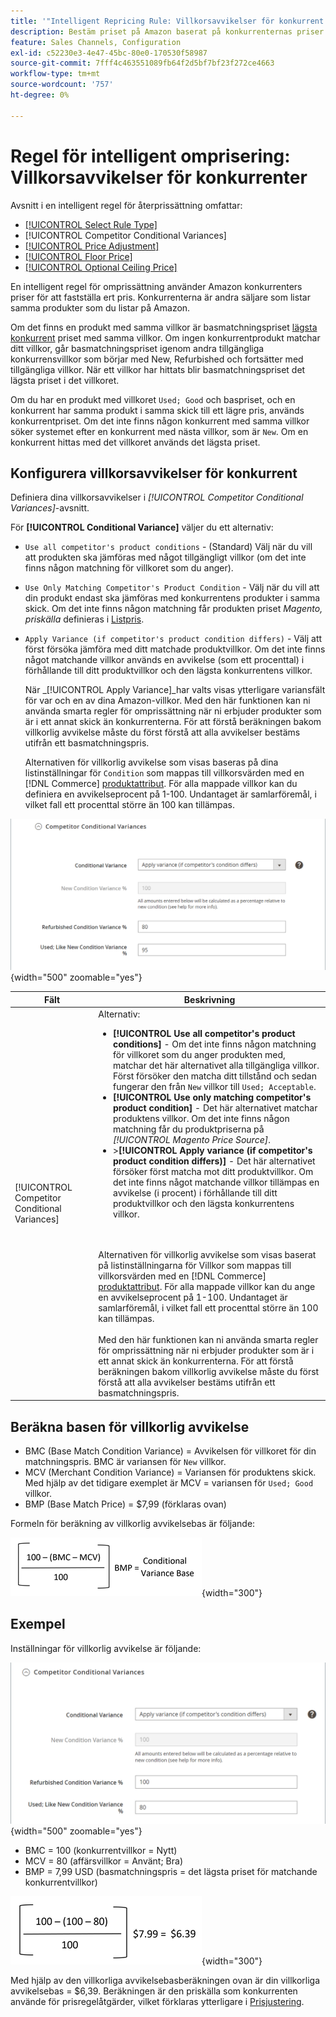 ```yaml
---
title: '"Intelligent Repricing Rule: Villkorsavvikelser för konkurrent'
description: Bestäm priset på Amazon baserat på konkurrenternas priser och villkor genom att skapa en intelligent regel för omprissättning.
feature: Sales Channels, Configuration
exl-id: c52230e3-4e47-45bc-80e0-170530f58987
source-git-commit: 7fff4c463551089fb64f2d5bf7bf23f272ce4663
workflow-type: tm+mt
source-wordcount: '757'
ht-degree: 0%

---
```


# Regel för intelligent omprisering: Villkorsavvikelser för konkurrenter

Avsnitt i en intelligent regel för återprissättning omfattar:

- [[!UICONTROL Select Rule Type]](./intelligent-repricing-rules.md)
- [!UICONTROL Competitor Conditional Variances]
- [[!UICONTROL Price Adjustment]](./price-adjustment.md)
- [[!UICONTROL Floor Price]](./floor-price.md)
- [[!UICONTROL Optional Ceiling Price]](./optional-ceiling-price.md)

En intelligent regel för omprissättning använder Amazon konkurrenters priser för att fastställa ert pris. Konkurrenterna är andra säljare som listar samma produkter som du listar på Amazon.

Om det finns en produkt med samma villkor är basmatchningspriset [lägsta konkurrent](./lowest-competitor-pricing.md) priset med samma villkor. Om ingen konkurrentprodukt matchar ditt villkor, går basmatchningspriset igenom andra tillgängliga konkurrensvillkor som börjar med New, Refurbished och fortsätter med tillgängliga villkor. När ett villkor har hittats blir basmatchningspriset det lägsta priset i det villkoret.

Om du har en produkt med villkoret `Used; Good` och baspriset, och en konkurrent har samma produkt i samma skick till ett lägre pris, används konkurrentpriset. Om det inte finns någon konkurrent med samma villkor söker systemet efter en konkurrent med nästa villkor, som är `New`. Om en konkurrent hittas med det villkoret används det lägsta priset.

## Konfigurera villkorsavvikelser för konkurrent

Definiera dina villkorsavvikelser i _[!UICONTROL Competitor Conditional Variances]_-avsnitt.

För **[!UICONTROL Conditional Variance]** väljer du ett alternativ:

- `Use all competitor's product conditions` - (Standard) Välj när du vill att produkten ska jämföras med något tillgängligt villkor (om det inte finns någon matchning för villkoret som du anger).

- `Use Only Matching Competitor's Product Condition` - Välj när du vill att din produkt endast ska jämföras med konkurrentens produkter i samma skick. Om det inte finns någon matchning får produkten priset _Magento, priskälla_ definieras i [Listpris](./listing-price.md).

- `Apply Variance (if competitor's product condition differs)` - Välj att först försöka jämföra med ditt matchade produktvillkor. Om det inte finns något matchande villkor används en avvikelse (som ett procenttal) i förhållande till ditt produktvillkor och den lägsta konkurrentens villkor.

  När _[!UICONTROL Apply Variance]_har valts visas ytterligare variansfält för var och en av dina Amazon-villkor. Med den här funktionen kan ni använda smarta regler för omprissättning när ni erbjuder produkter som är i ett annat skick än konkurrenterna. För att förstå beräkningen bakom villkorlig avvikelse måste du först förstå att alla avvikelser bestäms utifrån ett basmatchningspris.

  Alternativen för villkorlig avvikelse som visas baseras på dina listinställningar för `Condition` som mappas till villkorsvärden med en [!DNL Commerce] [produktattribut](https://experienceleague.adobe.com/docs/commerce-admin/catalog/product-attributes/product-attributes.html). För alla mappade villkor kan du definiera en avvikelseprocent på 1-100. Undantaget är samlarföremål, i vilket fall ett procenttal större än 100 kan tillämpas.

![Regel för intelligent omprisering - villkorliga avvikelser för konkurrenter](assets/amazon-competitor-cond-variances.png){width="500" zoomable="yes"}

| Fält | Beskrivning |
|-----------------------------------------------|------------------------------------------------------------------------------------------------------------------------------------------------------------------------------------------------------------------------------------------------------------------------------------------------------------------------------------------------------------------------------------------------------------------------------------------------------------------------------------------------------------------------------------------------------------------------------------------------------------------------------------------------------------------------------------------------------------------------------------------------------------------------------------------------------------------------------------------------------------------------------------------------------------------------------------------------------------------------------------------------------------------------------------------------------------------------------------------------------------------------------------------------------------------------------------------------------------------------------------------------------------------------------------------------------------------------------------------------------------------------------------------------------------------------------------------------------------------------------------------------------------------------------------------------------------------------------------------------------------------------------------------------|
| [!UICONTROL Competitor Conditional Variances] | Alternativ: <ul><li>**[!UICONTROL Use all competitor's product conditions]** - Om det inte finns någon matchning för villkoret som du anger produkten med, matchar det här alternativet alla tillgängliga villkor. Först försöker den matcha ditt tillstånd och sedan fungerar den från `New` villkor till `Used; Acceptable`.</li><li>**[!UICONTROL Use only matching competitor's product condition]** - Det här alternativet matchar produktens villkor. Om det inte finns någon matchning får du produktpriserna på _[!UICONTROL Magento Price Source]_.</li><li>>**[!UICONTROL Apply variance (if competitor's product condition differs)]** - Det här alternativet försöker först matcha mot ditt produktvillkor. Om det inte finns något matchande villkor tillämpas en avvikelse (i procent) i förhållande till ditt produktvillkor och den lägsta konkurrentens villkor.</li></ul><br><br>Alternativen för villkorlig avvikelse som visas baserat på listinställningarna för Villkor som mappas till villkorsvärden med en [!DNL Commerce] [produktattribut](https://experienceleague.adobe.com/docs/commerce-admin/catalog/product-attributes/product-attributes.html). För alla mappade villkor kan du ange en avvikelseprocent på 1-100. Undantaget är samlarföremål, i vilket fall ett procenttal större än 100 kan tillämpas.<br><br>Med den här funktionen kan ni använda smarta regler för omprissättning när ni erbjuder produkter som är i ett annat skick än konkurrenterna. För att förstå beräkningen bakom villkorlig avvikelse måste du först förstå att alla avvikelser bestäms utifrån ett basmatchningspris. |

## Beräkna basen för villkorlig avvikelse

- BMC (Base Match Condition Variance) = Avvikelsen för villkoret för din matchningspris. BMC är variansen för `New` villkor.
- MCV (Merchant Condition Variance) = Variansen för produktens skick. Med hjälp av det tidigare exemplet är MCV = variansen för `Used; Good` villkor.
- BMP (Base Match Price) = $7,99 (förklaras ovan)

Formeln för beräkning av villkorlig avvikelsebas är följande:

![beräkningsformel för villkorlig avvikelsebas](assets/amazon-cond-variance-calc-1.png){width="300"}

## Exempel

Inställningar för villkorlig avvikelse är följande:

![exempel på inställningar för villkorlig avvikelse](assets/amazon-cond-variances.png){width="500" zoomable="yes"}

- BMC = 100 (konkurrentvillkor = Nytt)
- MCV = 80 (affärsvillkor = Använt; Bra)
- BMP = 7,99 USD (basmatchningspris = det lägsta priset för matchande konkurrentvillkor)

![exempel på beräkning av villkorlig avvikelsebas](assets/amazon-cond-variance-calc-2.png){width="300"}

Med hjälp av den villkorliga avvikelsebasberäkningen ovan är din villkorliga avvikelsebas = $6,39. Beräkningen är den priskälla som konkurrenten använde för prisregelåtgärder, vilket förklaras ytterligare i [Prisjustering](./price-adjustment.md).
